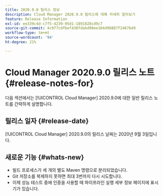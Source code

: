 ```yaml
---
title: 2020.9.0 릴리스 정보
description: Cloud Manager 2020.9.0 릴리스에 대해 자세히 알아보기
feature: Release Information
exl-id: ee339c4d-c7f5-4239-95d1-1891028cd9c7
source-git-commit: 4c977cdfbef438fdabd90ee104d98887f2467b49
workflow-type: tm+mt
source-wordcount: '94'
ht-degree: 21%

---
```


# Cloud Manager 2020.9.0 릴리스 노트 {#release-notes-for}

다음 섹션에서는 [!UICONTROL Cloud Manager] 2020.9.0에 대한 일반 릴리스 노트를 간략하게 설명합니다.

## 릴리스 일자 {#release-date}

[!UICONTROL Cloud Manager] 2020.9.0의 릴리스 날짜는 2020년 9월 3일입니다.

## 새로운 기능 {#whats-new}

* 빌드 프로세스가 세 개의 별도 Maven 명령으로 분리되었습니다.
* Git 저장소를 복제하지 못하면 최대 3번까지 다시 시도합니다.
* 이제 성능 테스트 중에 인증을 사용할 때 파이프라인 실행 세부 정보 페이지에 표시기가 있습니다.
